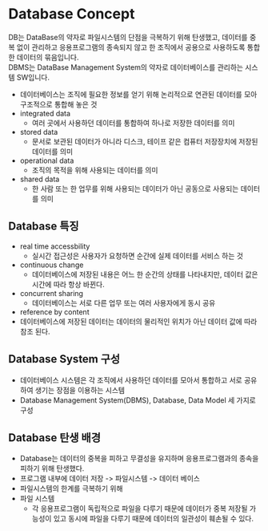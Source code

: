 # Database Concept

DB는 DataBase의 약자로 파일시스템의 단점을 극복하기 위해 탄생했고, 데이터를 중복 없이 관리하고 응용프로그램의 종속되지 않고 한 조직에서 공용으로 사용하도록 통합한 데이터의 묶음입니다.   
DBMS는 DataBase Management System의 약자로 데이터베이스를 관리하는 시스템 SW입니다.

- 데이터베이스는 조직에 필요한 정보를 얻기 위해 논리적으로 연관된 데이터를 모아 구조적으로 통합해 놓은 것
- integrated data
  - 여러 곳에서 사용하던 데이터를 통합하여 하나로 저장한 데이터를 의미
- stored data
  - 문서로 보관된 데이터가 아니라 디스크, 테이프 같은 컴퓨터 저장장치에 저장된 데이터를 의미
- operational data
  - 조직의 목적을 위해 사용되는 데이터를 의미
- shared data
  - 한 사람 또는 한 업무를 위해 사용되는 데이터가 아닌 공동으로 사용되는 데이터를 의미

## Database 특징

- real time accessbility
  - 실시간 접근성은 사용자가 요청하면 순간에 실제 데이터를 서비스 하는 것
- continuous change
  - 데이터베이스에 저장된 내용은 어느 한 순간의 상태를 나타내지만, 데이터 값은 시간에 따라 항상 바뀐다.
- concurrent sharing
  - 데이터베이스는 서로 다른 업무 또는 여러 사용자에게 동시 공유
- reference by content
- 데이터베이스에 저장된 데이터는 데이터의 물리적인 위치가 아닌 데이터 값에 따라 참조 된다.

## Database System 구성

- 데이터베이스 시스템은 각 조직에서 사용하던 데이터를 모아서 통합하고 서로 공유하여 생기는 장점을 이용하는 시스템
- Database Management System(DBMS), Database, Data Model 세 가지로 구성

## Database 탄생 배경

- Database는 데이터의 중복을 피하고 무결성을 유지하며 응용프로그램과의 종속을 피하기 위해 탄생했다.
- 프로그램 내부에 데이터 저장 -> 파일시스템 -> 데이터 베이스
- 파일시스템의 한계를 극복하기 위해
- 파일 시스템
  - 각 응용프로그램이 독립적으로 파일을 다루기 때문에 데이터가 중복 저장될 가능성이 있고 동시에 파일을 다루기 때문에 데이터의 일관성이 훼손될 수 있다.
